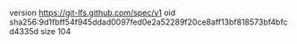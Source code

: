 version https://git-lfs.github.com/spec/v1
oid sha256:9d1fbff54f945ddad0097fed0e2a52289f20ce8aff13bf818573bf4bfcd4335d
size 104

